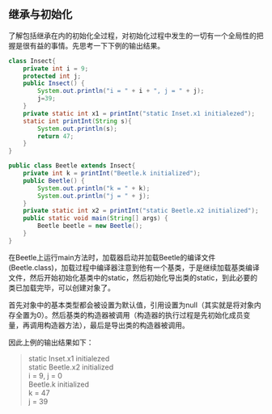 ## 继承与初始化

了解包括继承在内的初始化全过程，对初始化过程中发生的一切有一个全局性的把握是很有益的事情。先思考一下下例的输出结果。

```java
class Insect{
	private int i = 9;
	protected int j;
	public Insect() {
		System.out.println("i = " + i + ", j = " + j);
		j=39;
	}
	private static int x1 = printInt("static Inset.x1 initialezed");
	static int printInt(String s){
		System.out.println(s);
		return 47;
	}
}

public class Beetle extends Insect{
    private int k = printInt("Beetle.k initialized");
	public Beetle() {
		System.out.println("k = " + k);
		System.out.println("j = " + j);
	}
	private static int x2 = printInt("static Beetle.x2 initialized");
	public static void main(String[] args) {
		Beetle beetle = new Beetle();
	}
}
```

在Beetle上运行main方法时，加载器启动并加载Beetle的编译文件(Beetle.class)，加载过程中编译器注意到他有一个基类，于是继续加载基类编译文件，然后开始初始化基类中的static，然后初始化导出类的static，到此必要的类已加载完毕，可以创建对象了。

首先对象中的基本类型都会被设置为默认值，引用设置为null（其实就是将对象内存全置为0）。然后基类的构造器被调用（构造器的执行过程是先初始化成员变量，再调用构造器方法），最后是导出类的构造器被调用。

因此上例的输出结果如下：

> static Inset.x1 initialezed    
static Beetle.x2 initialized    
i = 9, j = 0    
Beetle.k initialized    
k = 47    
j = 39
